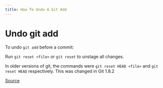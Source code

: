 ```yaml
---
title: How To Undo A Git Add
---
```

# Undo git add

To undo `git add` before a commit:

Run `git reset <file>` or `git reset` to unstage all changes.

In older versions of git, the commands were `git reset HEAD <file>` and `git reset HEAD` respectively. This was changed in Git 1.8.2

[Source](http://stackoverflow.com/questions/348170/undo-git-add-before-commit/348234#348234)